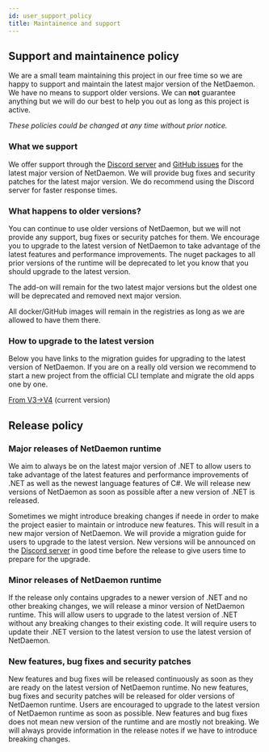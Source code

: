 ```yaml
---
id: user_support_policy
title: Maintainence and support
---
```


## Support and maintainence policy

We are a small team maintaining this project in our free time so we are happy to support and maintain the latest major version of the NetDaemon. 
We have no means to support older versions. We can **not** guarantee anything but we will do our best to help you out as long as this project is active.

_These policies could be changed at any time without prior notice._

### What we support

We offer support through the [Discord server](https://discord.gg/QwvWpy8M) and [GitHub issues](https://github.com/net-daemon/netdaemon/issues) for the latest major version of NetDaemon. We will provide bug fixes and security patches for the latest major version. 
We do recommend using the Discord server for faster response times.

### What happens to older versions?

You can continue to use older versions of NetDaemon, but we will not provide any support, bug fixes or security patches for them. We encourage you to upgrade to the latest version of NetDaemon to take advantage of the latest features and performance improvements.
The nuget packages to all prior versions of the runtime will be deprecated to let you know that you should upgrade to the latest version.

The add-on will remain for the two latest major versions but the oldest one will be deprecated and removed next major version.

All docker/GitHub images will remain in the registries as long as we are allowed to have them there.

### How to upgrade to the latest version

Below you have links to the migration guides for upgrading to the latest version of NetDaemon. If you are on a really old version we
recommend to start a new project from the official CLI template and migrate the old apps one by one. 

[From V3->V4](user/app_model/moving_from_v3.md) (current version)

## Release policy

### Major releases of NetDaemon runtime

We aim to always be on the latest major version of .NET to allow users to take advantage of the latest features and performance improvements of .NET
as well as the newest language features of C#. We will release new versions of NetDaemon as soon as possible after a new version of .NET is released.

Sometimes we might introduce breaking changes if neede in order to make the project easier to maintain or introduce new features. 
This will result in a new major version of NetDaemon. We will provide a migration guide for users to upgrade to the latest version.
New versions will be announced on the [Discord server](https://discord.gg/QwvWpy8M) in good time before the release to give users time to prepare for the upgrade.

### Minor releases of NetDaemon runtime

If the release only contains upgrades to a newer version of .NET and no other breaking changes, we will release a minor version of NetDaemon runtime. This will allow users to upgrade to the latest version of .NET without any breaking changes to their existing code.
It will require users to update their .NET version to the latest version to use the latest version of NetDaemon.

### New features, bug fixes and security patches

New features and bug fixes will be released continuously as soon as they are ready on the latest version of NetDaemon runtime.
No new features, bug fixes and security patches will be released for older versions of NetDaemon runtime. Users are encouraged to upgrade to the latest version of NetDaemon runtime as soon as possible.
New features and bug fixes does not mean new version of the runtime and are mostly not breaking. We will always provide information in the release notes
if we have to introduce breaking changes.


